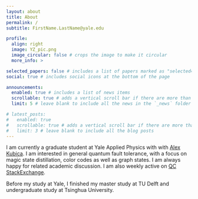 ```yaml
---
layout: about
title: About
permalink: /
subtitle: FirstName.LastName@yale.edu

profile:
  align: right
  image: YZ_pic.png
  image_circular: false # crops the image to make it circular
  more_info: >

selected_papers: false # includes a list of papers marked as "selected={true}"
social: true # includes social icons at the bottom of the page

announcements:
  enabled: true # includes a list of news items
  scrollable: true # adds a vertical scroll bar if there are more than 3 news items
  limit: 5 # leave blank to include all the news in the `_news` folder

# latest_posts:
#   enabled: true
#   scrollable: true # adds a vertical scroll bar if there are more than 3 new posts items
#   limit: 3 # leave blank to include all the blog posts
---
```


I am currently a graduate student at Yale Applied Physics with with [Alex Kubica](https://engineering.yale.edu/research-and-faculty/faculty-directory/aleksander-kubica). I am interested in general quantum fault tolerance, with a focus on magic state distillation, color codes as well as graph states. I am always happy for related academic discussion. I am also weekly active on [QC StackExchange](https://quantumcomputing.stackexchange.com/users/23123/yunzhe).


Before my study at Yale, I finished my master study at TU Delft and undergraduate study at Tsinghua University.
